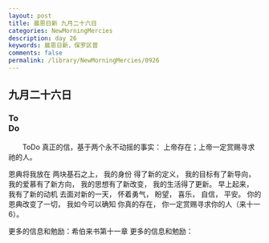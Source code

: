 ```yaml
---
layout: post
title: 晨恩日新 九月二十六日
categories: NewMorningMercies
description: day 26
keywords: 晨恩日新，保罗区普
comments: false
permalink: /library/NewMorningMercies/0926
---
```


## 九月二十六日

### To <br> Do

&emsp;&emsp;ToDo
真正的信，基于两个永不动摇的事实：
上帝存在；上帝一定赏赐寻求祂的人。

恩典将我放在
两块基石之上，
我的身份
得了新的定义，
我的目标有了新导向，
我的爱慕有了新方向，
我的思想有了新改变，
我的生活得了更新。
早上起来，
我有了新的动机
去面对新的一天，
怀着勇气，
盼望，
喜乐，
自信，
平安。
你的恩典改变了一切，
我如今可以确知
你真的存在，
你一定赏赐寻求你的人（来十一6）。
 
 更多的信息和勉励：希伯来书第十一章
更多的信息和勉励：[]()
